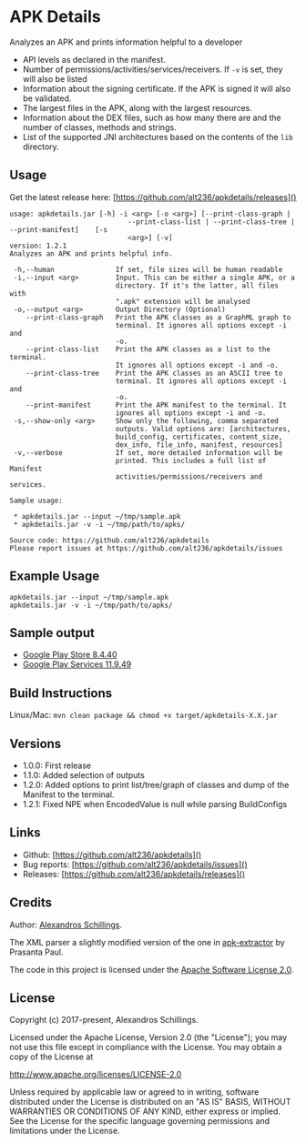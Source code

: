 # APK Details

Analyzes an APK and prints information helpful to a developer

- API levels as declared in the manifest.
- Number of permissions/activities/services/receivers. If `-v` is set, they will also be listed
- Information about the signing certificate. If the APK is signed it will also be validated.
- The largest files in the APK, along with the largest resources.
- Information about the DEX files, such as how many there are and the number of classes, methods and strings.
- List of the supported JNI architectures based on the contents of the `lib` directory.

## Usage
Get the latest release here: [https://github.com/alt236/apkdetails/releases]()

```
usage: apkdetails.jar [-h] -i <arg> [-o <arg>] [--print-class-graph |
                             --print-class-list | --print-class-tree | --print-manifest]    [-s
                             <arg>] [-v]
version: 1.2.1
Analyzes an APK and prints helpful info.

 -h,--human               If set, file sizes will be human readable
 -i,--input <arg>         Input. This can be either a single APK, or a
                          directory. If it's the latter, all files with
                          ".apk" extension will be analysed
 -o,--output <arg>        Output Directory (Optional)
    --print-class-graph   Print the APK classes as a GraphML graph to
                          terminal. It ignores all options except -i and
                          -o.
    --print-class-list    Print the APK classes as a list to the terminal.
                          It ignores all options except -i and -o.
    --print-class-tree    Print the APK classes as an ASCII tree to
                          terminal. It ignores all options except -i and
                          -o.
    --print-manifest      Print the APK manifest to the terminal. It
                          ignores all options except -i and -o.
 -s,--show-only <arg>     Show only the following, comma separated
                          outputs. Valid options are: [architectures,
                          build_config, certificates, content_size,
                          dex_info, file_info, manifest, resources]
 -v,--verbose             If set, more detailed information will be
                          printed. This includes a full list of Manifest
                          activities/permissions/receivers and services.

Sample usage:

 * apkdetails.jar --input ~/tmp/sample.apk
 * apkdetails.jar -v -i ~/tmp/path/to/apks/

Source code: https://github.com/alt236/apkdetails
Please report issues at https://github.com/alt236/apkdetails/issues
```
## Example Usage

```
apkdetails.jar --input ~/tmp/sample.apk
apkdetails.jar -v -i ~/tmp/path/to/apks/
```

## Sample output

* [Google Play Store 8.4.40](sample_output/google_play_store_8.4.40.md)
* [Google Play Services 11.9.49](sample_output/google_play_services_11.9.49.md)

## Build Instructions

Linux/Mac: `mvn clean package && chmod +x target/apkdetails-X.X.jar`

## Versions

* 1.0.0: First release
* 1.1.0: Added selection of outputs
* 1.2.0: Added options to print list/tree/graph of classes and dump of the Manifest to the terminal.
* 1.2.1: Fixed NPE when EncodedValue is null while parsing BuildConfigs

## Links

* Github: [https://github.com/alt236/apkdetails]()
* Bug reports: [https://github.com/alt236/apkdetails/issues]()
* Releases: [https://github.com/alt236/apkdetails/releases]()

## Credits

Author: [Alexandros Schillings](https://github.com/alt236).

The XML parser a slightly modified version of the one in [apk-extractor](https://code.google.com/archive/p/apk-extractor) by Prasanta Paul.

The code in this project is licensed under the [Apache Software License 2.0](LICENSE).

## License
Copyright (c) 2017-present, Alexandros Schillings.

Licensed under the Apache License, Version 2.0 (the "License");
you may not use this file except in compliance with the License.
You may obtain a copy of the License at

http://www.apache.org/licenses/LICENSE-2.0

Unless required by applicable law or agreed to in writing, software
distributed under the License is distributed on an "AS IS" BASIS,
WITHOUT WARRANTIES OR CONDITIONS OF ANY KIND, either express or implied.
See the License for the specific language governing permissions and
limitations under the License.